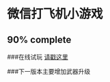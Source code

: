 微信打飞机小游戏
==================
90% complete
------------------

###在线试玩
[请戳这里](http://htmlpreview.github.io/?https://github.com/liege/plane/blob/master/index.html)

###下一版本主要增加武器升级